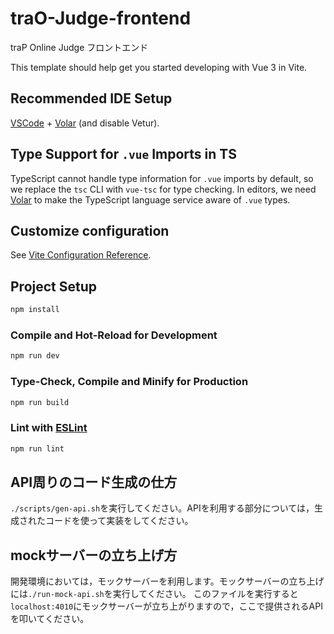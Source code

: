# traO-Judge-frontend

traP Online Judge フロントエンド

This template should help get you started developing with Vue 3 in Vite.

## Recommended IDE Setup

[VSCode](https://code.visualstudio.com/) + [Volar](https://marketplace.visualstudio.com/items?itemName=Vue.volar) (and disable Vetur).

## Type Support for `.vue` Imports in TS

TypeScript cannot handle type information for `.vue` imports by default, so we replace the `tsc` CLI with `vue-tsc` for type checking. In editors, we need [Volar](https://marketplace.visualstudio.com/items?itemName=Vue.volar) to make the TypeScript language service aware of `.vue` types.

## Customize configuration

See [Vite Configuration Reference](https://vitejs.dev/config/).

## Project Setup

```sh
npm install
```

### Compile and Hot-Reload for Development

```sh
npm run dev
```

### Type-Check, Compile and Minify for Production

```sh
npm run build
```

### Lint with [ESLint](https://eslint.org/)

```sh
npm run lint
```

## API周りのコード生成の仕方

`./scripts/gen-api.sh`を実行してください。APIを利用する部分については，生成されたコードを使って実装をしてください。

## mockサーバーの立ち上げ方

開発環境においては，モックサーバーを利用します。モックサーバーの立ち上げには`./run-mock-api.sh`を実行してください。
このファイルを実行すると`localhost:4010`にモックサーバーが立ち上がりますので，ここで提供されるAPIを叩いてください。

